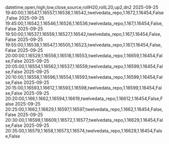 datetime,open,high,low,close,source,rollH20,rollL20,up2,dn2
2025-09-25 19:40:00,1.16547,1.16557,1.16538,1.16542,twelvedata_repo,1.1672,1.16454,False,False
2025-09-25 19:45:00,1.16542,1.16546,1.16526,1.16536,twelvedata_repo,1.167,1.16454,False,False
2025-09-25 19:50:00,1.16537,1.16559,1.16527,1.16542,twelvedata_repo,1.167,1.16454,False,False
2025-09-25 19:55:00,1.16538,1.16547,1.16505,1.16523,twelvedata_repo,1.167,1.16454,False,False
2025-09-25 20:00:00,1.16529,1.16556,1.16518,1.16553,twelvedata_repo,1.16659,1.16454,False,False
2025-09-25 20:05:00,1.16554,1.16562,1.16537,1.16559,twelvedata_repo,1.16599,1.16454,False,False
2025-09-25 20:10:00,1.16558,1.16596,1.16554,1.16593,twelvedata_repo,1.16599,1.16454,False,False
2025-09-25 20:15:00,1.16593,1.16612,1.16593,1.16598,twelvedata_repo,1.16599,1.16454,False,False
2025-09-25 20:20:00,1.166,1.1662,1.16594,1.16619,twelvedata_repo,1.16612,1.16454,False,False
2025-09-25 20:25:00,1.1662,1.16629,1.16597,1.16597,twelvedata_repo,1.1662,1.16454,False,False
2025-09-25 20:30:00,1.16598,1.16609,1.16572,1.16577,twelvedata_repo,1.16629,1.16454,False,False
2025-09-25 20:35:00,1.16579,1.1658,1.16573,1.16574,twelvedata_repo,1.16629,1.16454,False,False
